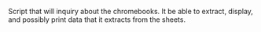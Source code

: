 Script that will inquiry about the chromebooks. It be able to extract, display, and possibly print data that it extracts from the sheets.
